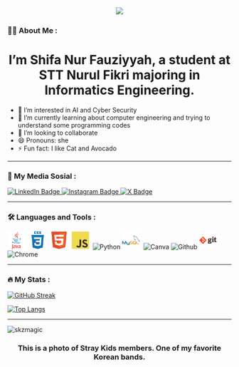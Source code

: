 <div id="header" align="center">
  <img src="https://i.giphy.com/media/v1.Y2lkPTc5MGI3NjExaDRnczJwMnlrczhhbnlvNW1nOTRuYjN0dDc1bmJwNXY0eWQ2cWM2MSZlcD12MV9pbnRlcm5hbF9naWZfYnlfaWQmY3Q9Zw/JVmYAO3MkGNiM/giphy.gif" width="200"/>
</div>

### :woman_technologist: About Me :
<h1 align="center">I’m Shifa Nur Fauziyyah, a student at STT Nurul Fikri majoring in Informatics Engineering.</h1>
 
- 👀 I’m interested in AI and Cyber Security
- 🌱 I’m currently learning about computer engineering and trying to understand some programming codes
- 💞️ I’m looking to collaborate
- 😄 Pronouns: she
- ⚡ Fun fact: I like Cat and Avocado

---
### :love_letter: My Media Sosial :
<div id="badges">
  <a href="https://www.linkedin.com/in/shifa-nur-fauziyyah-977a5532b/">
    <img src="https://img.shields.io/badge/LinkedIn-blue?style=for-the-badge&logo=linkedin&logoColor=white" alt="LinkedIn Badge"/>
  </a>
  <a href="https://instagram.com/shaa.nur_05">
    <img src="https://img.shields.io/badge/Istagram-purple?style=for-the-badge&logo=instagram&logoColor=white" alt="Instagram Badge"/>
  </a>
  <a href="https://x.com/Fells_Shi">
    <img src="https://img.shields.io/badge/X-black?style=for-the-badge&logo=x&logoColor=white" alt="X Badge"/>
  </a>
</div>

---

### :hammer_and_wrench: Languages and Tools :
<div>
  <img src="https://github.com/devicons/devicon/blob/master/icons/java/java-original-wordmark.svg" title="Java" alt="Java" width="40" height="40"/>&nbsp;
  <img src="https://github.com/devicons/devicon/blob/master/icons/css3/css3-plain-wordmark.svg"  title="CSS3" alt="CSS" width="40" height="40"/>&nbsp;
  <img src="https://github.com/devicons/devicon/blob/master/icons/html5/html5-original.svg" title="HTML5" alt="HTML" width="40" height="40"/>&nbsp;
  <img src="https://github.com/devicons/devicon/blob/master/icons/javascript/javascript-original.svg" title="JavaScript" alt="JavaScript" width="40" height="40"/>&nbsp;
  <img src="https://cdn.jsdelivr.net/gh/devicons/devicon@latest/icons/python/python-original.svg" title="Python" alt="Python" width="40" height="40"/>
  <img src="https://github.com/devicons/devicon/blob/master/icons/mysql/mysql-original-wordmark.svg" title="MySQL"  alt="MySQL" width="40" height="40"/>&nbsp;
  <img src="https://cdn.jsdelivr.net/gh/devicons/devicon@latest/icons/canva/canva-original.svg" title="Canva" alt="Canva" width="40" height="40"/>
  <img src="https://cdn.jsdelivr.net/gh/devicons/devicon@latest/icons/github/github-original.svg" title="Github" alt="Github" width="40" height="40"/>
  <img src="https://github.com/devicons/devicon/blob/master/icons/git/git-original-wordmark.svg" title="Git" **alt="Git" width="40" height="40"/>
  <img src="https://cdn.jsdelivr.net/gh/devicons/devicon@latest/icons/chrome/chrome-original.svg" title="Chrome" alt="Chrome" width="40" height="40"/>
</div>

---

### :fire: My Stats :
[![GitHub Streak](https://streak-stats.demolab.com/?user=ShifaFzyh&theme=tokyonight&locale=id&mode=weekly)](https://git.io/streak-stats)

[![Top Langs](https://github-readme-stats.vercel.app/api/top-langs/?username=ShifaFzyh&layout=compact&theme=tokyonight)](https://github.com/ShifaFzyh/github-readme-stats)

---


  ![skzmagic](https://github.com/user-attachments/assets/8e0d98a3-6c40-439d-9c62-1b87bc024592)
<h3 align="center">This is a photo of Stray Kids members. One of my favorite Korean bands.</h3>

<!--
ShifaFzyh/ShifaFzyh is a ✨ special ✨ repository because its `README.md` (this file) appears on your GitHub profile.
You can click the Preview link to take a look at your changes.
--->
